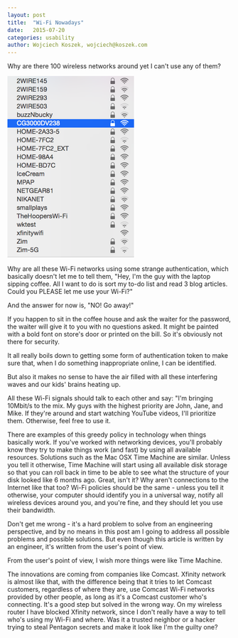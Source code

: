 ```yaml
---
layout: post
title:  "Wi-Fi Nowadays"
date:   2015-07-20
categories: usability
author: Wojciech Koszek, wojciech@koszek.com
---
```


Why are there 100 wireless networks around yet I can't use any of them?

![](/images/2015-07-20-usability_wifi-01.png)

Why are all these Wi-Fi networks using some strange authentication,
which basically doesn't let me to tell them, "Hey, I'm the guy with the
laptop sipping coffee. All I want to do is sort my to-do list and read
3 blog articles. Could you PLEASE let me use your Wi-Fi?"

And the answer for now is, "NO! Go away!"

If you happen to sit in the coffee house and ask the waiter for the
password, the waiter will give it to you with no questions asked. It
might be painted with a bold font on store's door or printed on the
bill. So it's obviously not there for security.

It all really boils down to getting some form of authentication token
to make sure that, when I do something inappropriate online, I can be
identified.

But also it makes no sense to have the air filled with all these
interfering waves and our kids' brains heating up.

All these Wi-Fi signals should talk to each other and say: "I'm
bringing 10Mbit/s to the mix. My guys with the highest priority are
John, Jane, and Mike. If they're around and start watching YouTube
videos, I'll prioritize them. Otherwise, feel free to use it.

There are examples of this greedy policy in technology when things
basically work. If you've worked with networking devices, you'll
probably know they try to make things work (and fast) by using all
available resources. Solutions such as the Mac OSX Time Machine are
similar. Unless you tell it otherwise, Time Machine will start using
all available disk storage so that you can roll back in time to be able
to see what the structure of your disk looked like 6 months ago. Great,
isn't it? Why aren't connections to the Internet like that too? Wi-Fi
policies should be the same - unless you tell it otherwise, your
computer should identify you in a universal way, notify all wireless
devices around you, and you're fine, and they should let you use their
bandwidth.

Don't get me wrong - it's a hard problem to solve from an engineering
perspective, and by no means in this post am I going to address all
possible problems and possible solutions. But even though this article
is written by an engineer, it's written from the user's point of view.

From the user's point of view, I wish more things were like Time
Machine.

The innovations are coming from companies like Comcast. Xfinity network
is almost like that, with the difference being that it tries to let
Comcast customers, regardless of where they are, use Comcast Wi-Fi
networks provided by other people, as long as it's a Comcast customer
who's connecting. It's a good step but solved in the wrong way. On my
wireless router I have blocked Xfinity network, since I don't really
have a way to tell who's using my Wi-Fi and where. Was it a trusted
neighbor or a hacker trying to steal Pentagon secrets and make it look
like I'm the guilty one?
